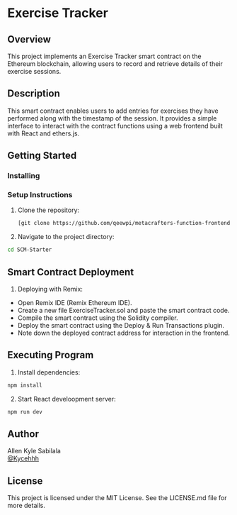 # Exercise Tracker

## Overview

This project implements an Exercise Tracker smart contract on the Ethereum blockchain, allowing users to record and retrieve details of their exercise sessions.


## Description

This smart contract enables users to add entries for exercises they have performed along with the timestamp of the session. It provides a simple interface to interact with the contract functions using a web frontend built with React and ethers.js.

## Getting Started
### Installing
### Setup Instructions

1. Clone the repository:
   ```bash
   [git clone https://github.com/qeewpi/metacrafters-function-frontend](https://github.com/Kycehhh/-Smart-Contract-Management.git)
   ```
   
2. Navigate to the project directory:
```bash
cd SCM-Starter
```

## Smart Contract Deployment
1. Deploying with Remix:
- Open Remix IDE (Remix Ethereum IDE).
- Create a new file ExerciseTracker.sol and paste the smart contract code.
- Compile the smart contract using the Solidity compiler.
- Deploy the smart contract using the Deploy & Run Transactions plugin.
- Note down the deployed contract address for interaction in the frontend.

## Executing Program
1. Install dependencies:
   
```bash
npm install
```

2. Start React develoopment server:
```bash
npm run dev
```

## Author
Allen Kyle Sabilala  
[@Kycehhh](https://twitter.com/Kycehhh)

## License
This project is licensed under the MIT License. See the LICENSE.md file for more details.
